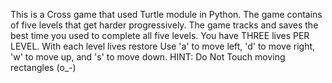 This is a Cross game that used Turtle module in Python.
The game contains of five levels that get harder progressively.
The game tracks and saves the best time you used to complete all five levels.
You have THREE lives PER LEVEL. With each level lives restore
Use 'a' to move left, 'd' to move right, 'w' to move up, and 's' to move down.
HINT: Do Not Touch moving rectangles (o_-)
